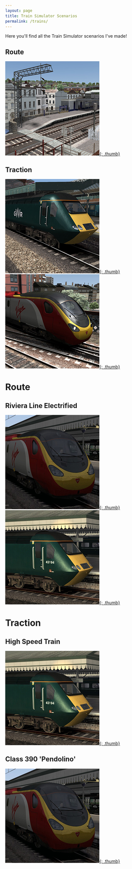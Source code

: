 ```yaml
---
layout: page
title: Train Simulator Scenarios
permalink: /trains/
---
```


Here you'll find all the Train Simulator scenarios I've made! 

## Route
[![Riviera Line Electrified](/images/routes/riviera-line-electrified-thumb.jpg){: .thumb}](#riviera-line-electrified)

## Traction
[![High Speed Train](/images/trains/hst.jpg){: .thumb}](#high-speed-train)
[![Class 390](/images/trains/390.jpg){: .thumb}](#class-390-pendolino)

# Route
## Riviera Line Electrified 
[![CrossCountry to the Coast](/images/scenarios/crosscountry-to-the-coast-thumb.jpg){: .thumb}](crosscountry-to-the-coast) 
[![Return to the Riviera](/images/scenarios/return-to-the-riviera-thumb.jpg){: .thumb}](#return-to-the-riviera)

# Traction
## High Speed Train
[![A Return to the Riviera](/images/scenarios/return-to-the-riviera-thumb.jpg){: .thumb}](#return-to-the-riviera)

## Class 390 'Pendolino'
[![CrossCountry to the Coast](/images/scenarios/crosscountry-to-the-coast-thumb.jpg){: .thumb}](crosscountry-to-the-coast) 